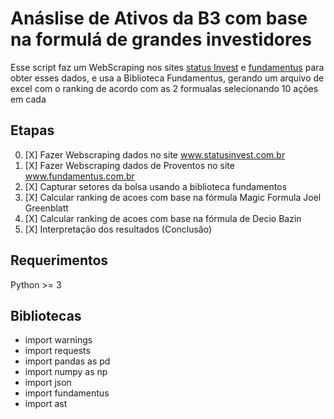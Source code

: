 # Anáslise de Ativos da B3 com base na formulá de grandes investidores

Esse script faz um WebScraping nos sites  [status Invest](http://www.statusinvest.com.br) e [fundamentus](http://www.fundamentus.com.br) para obter esses dados, 
e usa a Biblioteca Fundamentus, gerando um arquivo de excel com o ranking de acordo com as 2 formualas selecionando 10 ações em cada

## Etapas

0. [X] Fazer Webscraping dados no site www.statusinvest.com.br
1. [X] Fazer Webscraping dados de Proventos no site www.fundamentus.com.br
2. [X] Capturar setores da bolsa usando a biblioteca fundamentos
3. [X] Calcular ranking de acoes com base na fórmula Magic Formula Joel Greenblatt
4. [X] Calcular ranking de acoes com base na fórmula de Decio Bazin
5. [X] Interpretação dos resultados (Conclusão)







## Requerimentos
Python >= 3

## Bibliotecas
* import warnings
* import requests
* import pandas as pd
* import numpy as np
* import json
* import fundamentus
* import ast


